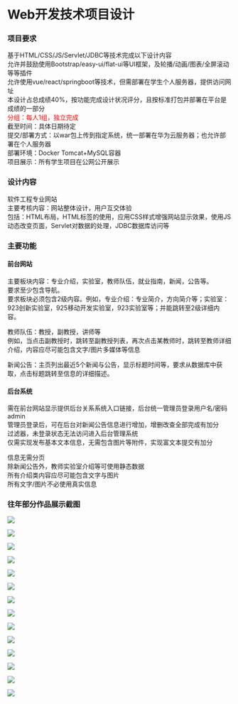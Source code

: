 # Web开发技术项目设计

### 项目要求
基于HTML/CSS/JS/Servlet/JDBC等技术完成以下设计内容  
允许并鼓励使用Bootstrap/easy-ui/flat-ui等UI框架，及轮播/动画/图表/全屏滚动等等插件  
允许使用vue/react/springboot等技术，但需部署在学生个人服务器，提供访问网址  
本设计占总成绩40%，按功能完成设计状况评分，且按标准打包并部署在平台是成绩的一部分  
<span style="color: red">分组：每人1组，独立完成</span>  
截至时间：具体日期待定  
提交/部署方式：以war包上传到指定系统，统一部署在华为云服务器；也允许部署在个人服务器    
部署环境：Docker Tomcat+MySQL容器  
项目展示：所有学生项目在公网公开展示  

### 设计内容
软件工程专业网站  
主要考核内容：网站整体设计，用户互交体验  
包括：HTML布局，HTML标签的使用，应用CSS样式增强网站显示效果，使用JS动态改变页面，Servlet对数据的处理，JDBC数据库访问等  

### 主要功能
#### 前台网站
主要板块内容：专业介绍，实验室，教师队伍，就业指南，新闻，公告等。  
要求至少包含导航。  
要求板块必须包含2级内容。例如，专业介绍：专业简介，方向简介等；实验室：923创新实验室，925移动开发实验室，923实验室等；并能跳转至2级详细内容。  

教师队伍：教授，副教授，讲师等  
例如，当点击副教授时，跳转至副教授列表，再次点击某教师时，跳转至教师详细介绍，内容应尽可能包含文字/图片多媒体等信息  

新闻公告：主页列出最近5个新闻与公告，显示标题时间等，要求从数据库中获取，点击标题跳转至信息的详细描述。  

#### 后台系统
需在前台网站显示提供后台关系系统入口链接，后台统一管理员登录用户名/密码admin  
管理员登录后，可在后台对新闻公告信息进行增加，增删改查全部完成有加分  
过滤器，未登录状态无法访问进入后台管理系统  
仅需实现发布基本文本信息，无需包含图片等附件，实现富文本提交有加分  

信息无需分页  
除新闻公告外，教师实验室介绍等可使用静态数据  
所有介绍类内容应尽可能包含文字与图片  
所有文字/图片不必使用真实信息  

### 往年部分作品展示截图
![](./asserts/img.png)

![](./asserts/img_1.png)

![](./asserts/img_2.png)

![](./asserts/img_3.png)

![](./asserts/img_4.png)

![](./asserts/img_5.png)

![](./asserts/img_6.png)

![](./asserts/img_7.png)

![](./asserts/img_8.png)

![](./asserts/img_9.png)

![](./asserts/img_10.png)

![](./asserts/img_11.png)

![](./asserts/img_12.png)

![](./asserts/img_13.png)



